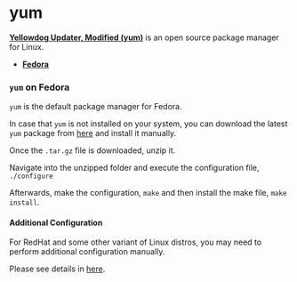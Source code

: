 yum
===
[**Yellowdog Updater, Modified (yum)**](http://yum.baseurl.org) is an open source package manager for Linux.

* [**Fedora**](#yum-on-fedora)

### `yum` on Fedora
`yum` is the default package manager for Fedora.

In case that `yum` is not installed on your system, you can download the latest `yum` package from [here](http://yum.baseurl.org/download/3.4/yum-3.4.3.tar.gz) and install it manually.

Once the `.tar.gz` file is downloaded, unzip it.

Navigate into the unzipped folder and execute the configuration file, `./configure`

Afterwards, make the configuration, `make` and then install the make file, `make install`.

#### Additional Configuration
For RedHat and some other variant of Linux distros, you may need to perform additional configuration manually.

Please see details in [here](https://access.redhat.com/documentation/en-US/Red_Hat_Enterprise_Linux/6/html/Deployment_Guide/sec-Configuring_Yum_and_Yum_Repositories.html).
